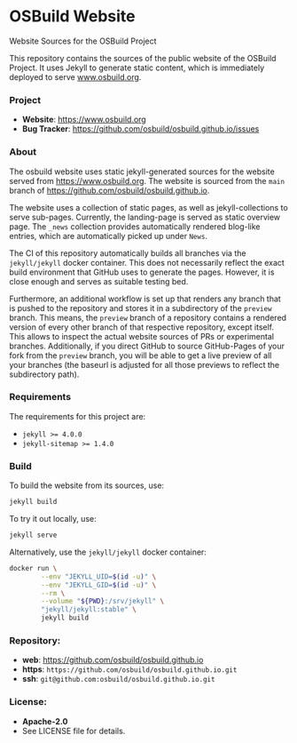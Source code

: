 OSBuild Website
===============

Website Sources for the OSBuild Project

This repository contains the sources of the public website of the OSBuild
Project. It uses Jekyll to generate static content, which is immediately
deployed to serve www.osbuild.org.

### Project

 * **Website**: <https://www.osbuild.org>
 * **Bug Tracker**: <https://github.com/osbuild/osbuild.github.io/issues>

### About

The osbuild website uses static jekyll-generated sources for the website served
from https://www.osbuild.org. The website is sourced from the `main` branch
of https://github.com/osbuild/osbuild.github.io.

The website uses a collection of static pages, as well as jekyll-collections to
serve sub-pages. Currently, the landing-page is served as static overview page.
The `_news` collection provides automatically rendered blog-like entries, which
are automatically picked up under `News`.

The CI of this repository automatically builds all branches via the
`jekyll/jekyll` docker container. This does not necessarily reflect the exact
build environment that GitHub uses to generate the pages. However, it is close
enough and serves as suitable testing bed.

Furthermore, an additional workflow is set up that renders any branch that is
pushed to the repository and stores it in a subdirectory of the `preview`
branch. This means, the `preview` branch of a repository contains a rendered
version of every other branch of that respective repository, except itself.
This allows to inspect the actual website sources of PRs or experimental
branches. Additionally, if you direct GitHub to source GitHub-Pages of your
fork from the `preview` branch, you will be able to get a live preview of all
your branches (the baseurl is adjusted for all those previews to reflect the
subdirectory path).

### Requirements

The requirements for this project are:

 * `jekyll >= 4.0.0`
 * `jekyll-sitemap >= 1.4.0`

### Build

To build the website from its sources, use:

```sh
jekyll build
```

To try it out locally, use:

```sh
jekyll serve
```

Alternatively, use the `jekyll/jekyll` docker container:

```sh
docker run \
        --env "JEKYLL_UID=$(id -u)" \
        --env "JEKYLL_GID=$(id -u)" \
        --rm \
        --volume "${PWD}:/srv/jekyll" \
        "jekyll/jekyll:stable" \
        jekyll build
```

### Repository:

 - **web**:   <https://github.com/osbuild/osbuild.github.io>
 - **https**: `https://github.com/osbuild/osbuild.github.io.git`
 - **ssh**:   `git@github.com:osbuild/osbuild.github.io.git`

### License:

 - **Apache-2.0**
 - See LICENSE file for details.
